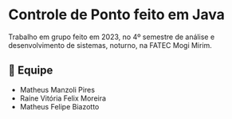 # Controle de Ponto feito em Java

Trabalho em grupo feito em 2023, no 4º semestre de análise e desenvolvimento de sistemas, noturno, na FATEC Mogi Mirim.

## 👥 Equipe
- Matheus Manzoli Pires
- Raíne Vitória Felix Moreira
- Matheus Felipe Biazotto
